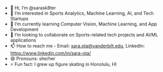 - 👋 Hi, I’m @sarask8ter
- 👀 I’m interested in Sports Analytics, Machine Learning, AI, and Tech Startups
- 🌱 I’m currently learning Computer Vision, Machine Learning, and App Development
- 💞️ I’m looking to collaborate on Sports-related tech projects and AI/ML applications
- 📫 How to reach me - Email: sara.ota@vanderbilt.edu, LinkedIn: https://www.linkedin.com/in/sara-ota/
- 😄 Pronouns: she/her
- ⚡ Fun fact: I grew up figure skating in Honolulu, HI
